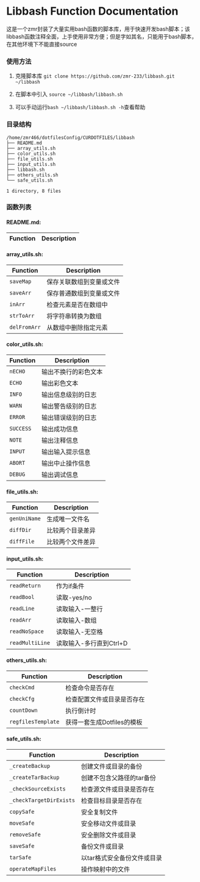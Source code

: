 # Libbash Function Documentation

这是一个zmr封装了大量实用bash函数的脚本库，用于快速开发bash脚本；该libbash函数注释全面，上手使用非常方便；但是字如其名，只能用于bash脚本，在其他环境下不能直接source

### 使用方法

1. 克隆脚本库 `git clone https://github.com/zmr-233/libbash.git ~/libbash`

2. 在脚本中引入 `source ~/libbash/libbash.sh`

3. 可以手动运行`bash ~/libbash/libbash.sh -h`查看帮助

### 目录结构

```
/home/zmr466/dotfilesConfig/CURDOTFILES/libbash
├── README.md
├── array_utils.sh
├── color_utils.sh
├── file_utils.sh
├── input_utils.sh
├── libbash.sh
├── others_utils.sh
└── safe_utils.sh

1 directory, 8 files
```

### 函数列表

#### README.md:
| Function | Description |
|----------|-------------|

#### array_utils.sh:
| Function | Description |
|----------|-------------|
| `saveMap` | 保存关联数组到变量或文件 |
| `saveArr` | 保存普通数组到变量或文件 |
| `inArr` | 检查元素是否在数组中 |
| `strToArr` | 将字符串转换为数组 |
| `delFromArr` | 从数组中删除指定元素 |

#### color_utils.sh:
| Function | Description |
|----------|-------------|
| `nECHO` | 输出不换行的彩色文本 |
| `ECHO` | 输出彩色文本 |
| `INFO` | 输出信息级别的日志 |
| `WARN` | 输出警告级别的日志 |
| `ERROR` | 输出错误级别的日志 |
| `SUCCESS` | 输出成功信息 |
| `NOTE` | 输出注释信息 |
| `INPUT` | 输出输入提示信息 |
| `ABORT` | 输出中止操作信息 |
| `DEBUG` | 输出调试信息 |

#### file_utils.sh:
| Function | Description |
|----------|-------------|
| `genUniName` | 生成唯一文件名 |
| `diffDir` | 比较两个目录差异 |
| `diffFile` | 比较两个文件差异 |

#### input_utils.sh:
| Function | Description |
|----------|-------------|
| `readReturn` | 作为if条件 |
| `readBool` | 读取-yes/no |
| `readLine` | 读取输入-一整行 |
| `readArr` | 读取输入-数组 |
| `readNoSpace` | 读取输入-无空格 |
| `readMultiLine` | 读取输入-多行直到Ctrl+D |

#### others_utils.sh:
| Function | Description |
|----------|-------------|
| `checkCmd` | 检查命令是否存在 |
| `checkCfg` | 检查配置文件或目录是否存在 |
| `countDown` | 执行倒计时 |
| `regfilesTemplate` | 获得一套生成Dotfiles的模板 |

#### safe_utils.sh:
| Function | Description |
|----------|-------------|
| `_createBackup` | 创建文件或目录的备份 |
| `_createTarBackup` | 创建不包含父路径的tar备份 |
| `_checkSourceExists` | 检查源文件或目录是否存在 |
| `_checkTargetDirExists` | 检查目标目录是否存在 |
| `copySafe` | 安全复制文件 |
| `moveSafe` | 安全移动文件或目录 |
| `removeSafe` | 安全删除文件或目录 |
| `saveSafe` | 备份文件或目录 |
| `tarSafe` | 以tar格式安全备份文件或目录 |
| `operateMapFiles` | 操作映射中的文件 |

